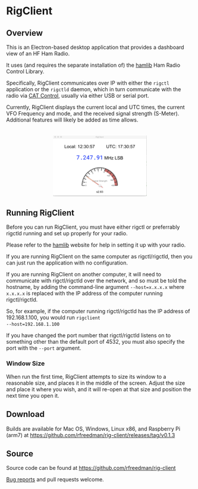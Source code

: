# RigClient


## Overview

This is an Electron-based desktop application that provides a dashboard view of an HF Ham Radio.

It uses (and requires the separate installation of) the <a href="https://hamlib.github.io">hamlib</a> Ham Radio Control Library.

Specifically, RigClient communicates over IP with either the <code>rigctl</code> application or the <code>rigctld</code> daemon, which in turn communicate with the radio via <a href="https://en.wikipedia.org/wiki/Computer_Aided_Transceiver">CAT Control</a>, usually via either USB or serial port.

Currently, RigClient displays the current local and UTC times,
the current VFO Frequency and mode, and the received signal strength (S-Meter). Additional features will likely be added as time allows.

<img src="rig-client.png" style="margin-top:20px;width:50%; margin-left:25%;margin-right:25%"/>

## Running RigClient
Before you can run RigClient, you must have either rigctl or preferrably rigctld running and set up properly for your radio. 

Please refer to the <a href="https://hamlib.github.io">hamlib</a> website for help in setting it up with your radio.

If you are running RigClient on the same computer as rigctl/rigctld, then you can just run the application with no configuration.

If you are running RigClient on another computer, it will need to communicate with rigctl/rigctld over the network, and so must be told the hostname, by adding the command-line argument 
<code>--host=x.x.x.x</code> where <code>x.x.x.x</code> is replaced with the IP address of the computer running rigctl/rigctld.

So, for example, if the computer running rigctl/rigctld has the IP address of 192.168.1.100, you would run <code>rigclient --host=192.168.1.100</code>

If you have changed the port number that rigctl/rigctld listens on to something other than the default port of 4532, you must also specify the port with the <code>--port</code> argument.

### Window Size
When run the first time, RigClient attempts to size its window to a reasonable size, and places it in the middle of the screen. Adjust the size and place it where you wish, and it will re-open at that size and position the next time you open it.


## Download

Builds are available for Mac OS, Windows, Linux x86, and Raspberry Pi (arm7)
at https://github.com/rfreedman/rig-client/releases/tag/v0.1.3

## Source
Source code can be found at https://github.com/rfreedman/rig-client

<a href="https://github.com/rfreedman/rig-client/issues">Bug reports</a> and pull requests welcome.

